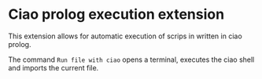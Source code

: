 # Ciao prolog execution extension

This extension allows for automatic execution of scrips in written in ciao prolog.

The command `Run file with ciao` opens a terminal, executes the ciao shell and imports the current file.